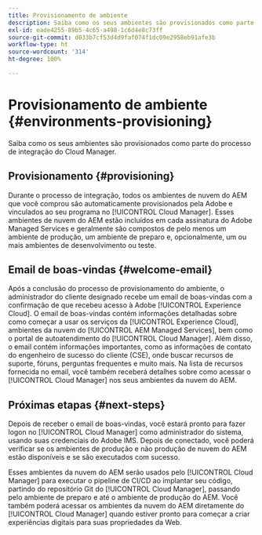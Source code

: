 ```yaml
---
title: Provisionamento de ambiente
description: Saiba como os seus ambientes são provisionados como parte do processo de integração do Cloud Manager.
exl-id: eade4255-89b5-4c65-a498-1c6d4e8c73ff
source-git-commit: d033b7cf53d4d9faf074f1dc09e2958eb91afe3b
workflow-type: ht
source-wordcount: '314'
ht-degree: 100%

---
```



# Provisionamento de ambiente {#environments-provisioning}

Saiba como os seus ambientes são provisionados como parte do processo de integração do Cloud Manager.

## Provisionamento {#provisioning}

Durante o processo de integração, todos os ambientes de nuvem do AEM que você comprou são automaticamente provisionados pela Adobe e vinculados ao seu programa no [!UICONTROL Cloud Manager]. Esses ambientes de nuvem do AEM estão incluídos em cada assinatura do Adobe Managed Services e geralmente são compostos de pelo menos um ambiente de produção, um ambiente de preparo e, opcionalmente, um ou mais ambientes de desenvolvimento ou teste.

## Email de boas-vindas {#welcome-email}

Após a conclusão do processo de provisionamento do ambiente, o administrador do cliente designado recebe um email de boas-vindas com a confirmação de que recebeu acesso à Adobe [!UICONTROL Experience Cloud]. O email de boas-vindas contém informações detalhadas sobre como começar a usar os serviços da [!UICONTROL Experience Cloud], ambientes da nuvem do [!UICONTROL AEM Managed Services], bem como o portal de autoatendimento do [!UICONTROL Cloud Manager]. Além disso, o email contém informações importantes, como as informações de contato do engenheiro de sucesso do cliente (CSE), onde buscar recursos de suporte, fóruns, perguntas frequentes e muito mais. Na lista de recursos fornecida no email, você também receberá detalhes sobre como acessar o [!UICONTROL Cloud Manager] nos seus ambientes da nuvem do AEM.

## Próximas etapas {#next-steps}

Depois de receber o email de boas-vindas, você estará pronto para fazer logon no [!UICONTROL Cloud Manager] como administrador do sistema, usando suas credenciais do Adobe IMS. Depois de conectado, você poderá verificar se os ambientes de produção e não produção de nuvem do AEM estão disponíveis e se são executados com sucesso.

Esses ambientes da nuvem do AEM serão usados pelo [!UICONTROL Cloud Manager] para executar o pipeline de CI/CD ao implantar seu código, partindo do repositório Git do [!UICONTROL Cloud Manager], passando pelo ambiente de preparo e até o ambiente de produção do AEM. Você também poderá acessar os ambientes da nuvem do AEM diretamente do [!UICONTROL Cloud Manager] quando estiver pronto para começar a criar experiências digitais para suas propriedades da Web.
